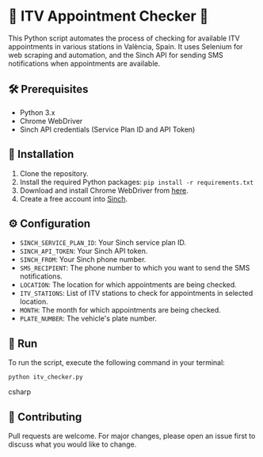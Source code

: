 # 🚗 ITV Appointment Checker 🔔
This Python script automates the process of checking for available ITV appointments in various stations in València, Spain. It uses Selenium for web scraping and automation, and the Sinch API for sending SMS notifications when appointments are available.

## 🛠️ Prerequisites
- Python 3.x
- Chrome WebDriver
- Sinch API credentials (Service Plan ID and API Token)

## 💾 Installation
1. Clone the repository.
2. Install the required Python packages: `pip install -r requirements.txt`
3. Download and install Chrome WebDriver from [here](https://sites.google.com/a/chromium.org/chromedriver/downloads).
4. Create a free account into [Sinch](https://www.sinch.com/).

## ⚙️ Configuration
- `SINCH_SERVICE_PLAN_ID`: Your Sinch service plan ID.
- `SINCH_API_TOKEN`: Your Sinch API token.
- `SINCH_FROM`: Your Sinch phone number.
- `SMS_RECIPIENT`: The phone number to which you want to send the SMS notifications.
- `LOCATION`: The location for which appointments are being checked.
- `ITV_STATIONS`: List of ITV stations to check for appointments in selected location.
- `MONTH`: The month for which appointments are being checked.
- `PLATE_NUMBER`: The vehicle's plate number.

## 🚀 Run
To run the script, execute the following command in your terminal:
```
python itv_checker.py
```

csharp
## 🤝 Contributing
Pull requests are welcome. For major changes, please open an issue first to discuss what you would like to change.
